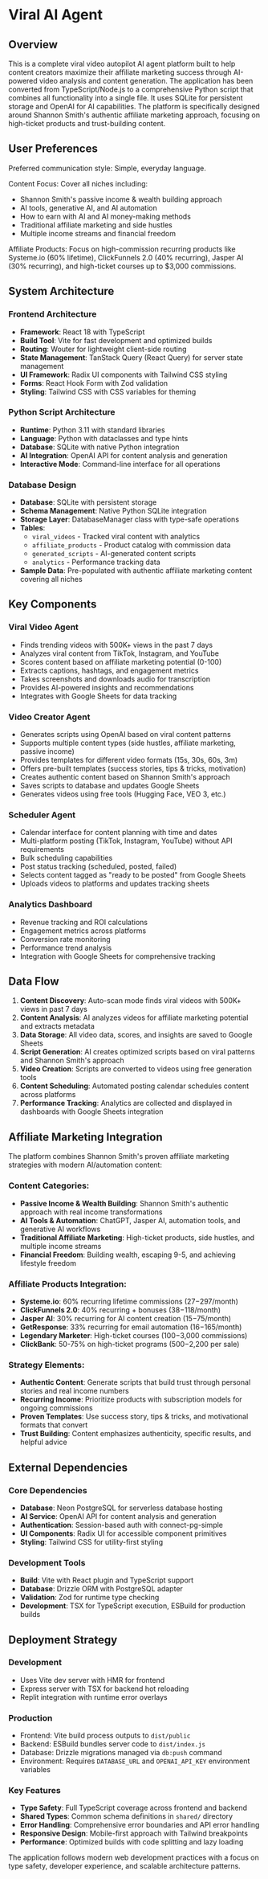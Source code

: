 # Viral AI Agent

## Overview

This is a complete viral video autopilot AI agent platform built to help content creators maximize their affiliate marketing success through AI-powered video analysis and content generation. The application has been converted from TypeScript/Node.js to a comprehensive Python script that combines all functionality into a single file. It uses SQLite for persistent storage and OpenAI for AI capabilities. The platform is specifically designed around Shannon Smith's authentic affiliate marketing approach, focusing on high-ticket products and trust-building content.

## User Preferences

Preferred communication style: Simple, everyday language.

Content Focus: Cover all niches including:
- Shannon Smith's passive income & wealth building approach
- AI tools, generative AI, and AI automation 
- How to earn with AI and AI money-making methods
- Traditional affiliate marketing and side hustles
- Multiple income streams and financial freedom

Affiliate Products: Focus on high-commission recurring products like Systeme.io (60% lifetime), ClickFunnels 2.0 (40% recurring), Jasper AI (30% recurring), and high-ticket courses up to $3,000 commissions.

## System Architecture

### Frontend Architecture
- **Framework**: React 18 with TypeScript
- **Build Tool**: Vite for fast development and optimized builds
- **Routing**: Wouter for lightweight client-side routing
- **State Management**: TanStack Query (React Query) for server state management
- **UI Framework**: Radix UI components with Tailwind CSS styling
- **Forms**: React Hook Form with Zod validation
- **Styling**: Tailwind CSS with CSS variables for theming

### Python Script Architecture
- **Runtime**: Python 3.11 with standard libraries
- **Language**: Python with dataclasses and type hints
- **Database**: SQLite with native Python integration
- **AI Integration**: OpenAI API for content analysis and generation
- **Interactive Mode**: Command-line interface for all operations

### Database Design
- **Database**: SQLite with persistent storage
- **Schema Management**: Native Python SQLite integration
- **Storage Layer**: DatabaseManager class with type-safe operations
- **Tables**: 
  - `viral_videos` - Tracked viral content with analytics
  - `affiliate_products` - Product catalog with commission data
  - `generated_scripts` - AI-generated content scripts
  - `analytics` - Performance tracking data
- **Sample Data**: Pre-populated with authentic affiliate marketing content covering all niches

## Key Components

### Viral Video Agent
- Finds trending videos with 500K+ views in the past 7 days
- Analyzes viral content from TikTok, Instagram, and YouTube
- Scores content based on affiliate marketing potential (0-100)
- Extracts captions, hashtags, and engagement metrics
- Takes screenshots and downloads audio for transcription
- Provides AI-powered insights and recommendations
- Integrates with Google Sheets for data tracking

### Video Creator Agent
- Generates scripts using OpenAI based on viral content patterns
- Supports multiple content types (side hustles, affiliate marketing, passive income)
- Provides templates for different video formats (15s, 30s, 60s, 3m)
- Offers pre-built templates (success stories, tips & tricks, motivation)
- Creates authentic content based on Shannon Smith's approach
- Saves scripts to database and updates Google Sheets
- Generates videos using free tools (Hugging Face, VEO 3, etc.)

### Scheduler Agent
- Calendar interface for content planning with time and dates
- Multi-platform posting (TikTok, Instagram, YouTube) without API requirements
- Bulk scheduling capabilities
- Post status tracking (scheduled, posted, failed)
- Selects content tagged as "ready to be posted" from Google Sheets
- Uploads videos to platforms and updates tracking sheets

### Analytics Dashboard
- Revenue tracking and ROI calculations
- Engagement metrics across platforms
- Conversion rate monitoring
- Performance trend analysis
- Integration with Google Sheets for comprehensive tracking

## Data Flow

1. **Content Discovery**: Auto-scan mode finds viral videos with 500K+ views in past 7 days
2. **Content Analysis**: AI analyzes videos for affiliate marketing potential and extracts metadata
3. **Data Storage**: All video data, scores, and insights are saved to Google Sheets
4. **Script Generation**: AI creates optimized scripts based on viral patterns and Shannon Smith's approach
5. **Video Creation**: Scripts are converted to videos using free generation tools
6. **Content Scheduling**: Automated posting calendar schedules content across platforms
7. **Performance Tracking**: Analytics are collected and displayed in dashboards with Google Sheets integration

## Affiliate Marketing Integration

The platform combines Shannon Smith's proven affiliate marketing strategies with modern AI/automation content:

### Content Categories:
- **Passive Income & Wealth Building**: Shannon Smith's authentic approach with real income transformations
- **AI Tools & Automation**: ChatGPT, Jasper AI, automation tools, and generative AI workflows
- **Traditional Affiliate Marketing**: High-ticket products, side hustles, and multiple income streams
- **Financial Freedom**: Building wealth, escaping 9-5, and achieving lifestyle freedom

### Affiliate Products Integration:
- **Systeme.io**: 60% recurring lifetime commissions ($27-$297/month)
- **ClickFunnels 2.0**: 40% recurring + bonuses ($38-$118/month)
- **Jasper AI**: 30% recurring for AI content creation ($15-$75/month)
- **GetResponse**: 33% recurring for email automation ($16-$165/month)
- **Legendary Marketer**: High-ticket courses ($100-$3,000 commissions)
- **ClickBank**: 50-75% on high-ticket programs ($500-$2,200 per sale)

### Strategy Elements:
- **Authentic Content**: Generate scripts that build trust through personal stories and real income numbers
- **Recurring Income**: Prioritize products with subscription models for ongoing commissions
- **Proven Templates**: Use success story, tips & tricks, and motivational formats that convert
- **Trust Building**: Content emphasizes authenticity, specific results, and helpful advice

## External Dependencies

### Core Dependencies
- **Database**: Neon PostgreSQL for serverless database hosting
- **AI Service**: OpenAI API for content analysis and generation
- **Authentication**: Session-based auth with connect-pg-simple
- **UI Components**: Radix UI for accessible component primitives
- **Styling**: Tailwind CSS for utility-first styling

### Development Tools
- **Build**: Vite with React plugin and TypeScript support
- **Database**: Drizzle ORM with PostgreSQL adapter
- **Validation**: Zod for runtime type checking
- **Development**: TSX for TypeScript execution, ESBuild for production builds

## Deployment Strategy

### Development
- Uses Vite dev server with HMR for frontend
- Express server with TSX for backend hot reloading
- Replit integration with runtime error overlays

### Production
- Frontend: Vite build process outputs to `dist/public`
- Backend: ESBuild bundles server code to `dist/index.js`
- Database: Drizzle migrations managed via `db:push` command
- Environment: Requires `DATABASE_URL` and `OPENAI_API_KEY` environment variables

### Key Features
- **Type Safety**: Full TypeScript coverage across frontend and backend
- **Shared Types**: Common schema definitions in `shared/` directory
- **Error Handling**: Comprehensive error boundaries and API error handling
- **Responsive Design**: Mobile-first approach with Tailwind breakpoints
- **Performance**: Optimized builds with code splitting and lazy loading

The application follows modern web development practices with a focus on type safety, developer experience, and scalable architecture patterns.